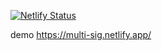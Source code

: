 [![Netlify Status](https://api.netlify.com/api/v1/badges/89119fad-27b2-4b4d-a294-c6e0698bfe3e/deploy-status)](https://app.netlify.com/sites/multi-sig/deploys)

demo https://multi-sig.netlify.app/
